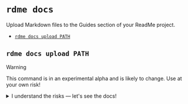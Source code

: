 `rdme docs`
===========

Upload Markdown files to the Guides section of your ReadMe project.

* [`rdme docs upload PATH`](#rdme-docs-upload-path)

## `rdme docs upload PATH`

> [!WARNING]
> This command is in an experimental alpha and is likely to change. Use at your own risk!

<details>


<summary>I understand the risks — let's see the docs!</summary>

Upload Markdown files to the Guides section of your ReadMe project.

```
USAGE
  $ rdme docs upload PATH --key <value> [--branch <value>] [--dry-run]

ARGUMENTS
  PATH  Path to a local Markdown file or folder of Markdown files.

FLAGS
  --key=<value>     (required) ReadMe project API key
  --branch=<value>  [default: stable] ReadMe project version
  --dry-run         Runs the command without creating nor updating any guides in ReadMe. Useful for debugging.

DESCRIPTION
  Upload Markdown files to the Guides section of your ReadMe project.

  NOTE: This command is in an experimental alpha and is likely to change. Use at your own risk!

  The path can either be a directory or a single Markdown file. The Markdown files will require YAML frontmatter with
  certain ReadMe documentation attributes. Check out our docs for more info on setting up your frontmatter:
  https://docs.readme.com/main/docs/rdme#markdown-file-setup

EXAMPLES
  The path input can be a directory. This will also upload any Markdown files that are located in subdirectories:

    $ rdme docs upload documentation/ --branch={project-branch}

  The path input can also be individual Markdown files:

    $ rdme docs upload documentation/about.md --branch={project-branch}

  You can omit the `--branch` flag to default to the `stable` branch of your project:

    $ rdme docs upload [path]

  This command also has a dry run mode, which can be useful for initial setup and debugging. You can read more about
  dry run mode in our docs: https://docs.readme.com/main/docs/rdme#dry-run-mode

    $ rdme docs upload [path] --dry-run

FLAG DESCRIPTIONS
  --key=<value>  ReadMe project API key

    An API key for your ReadMe project. Note that API authentication is required despite being omitted from the example
    usage. See our docs for more information: https://github.com/readmeio/rdme/tree/v10#authentication

  --branch=<value>  ReadMe project version

    Defaults to `stable` (i.e., your main project version).
```


</details>
